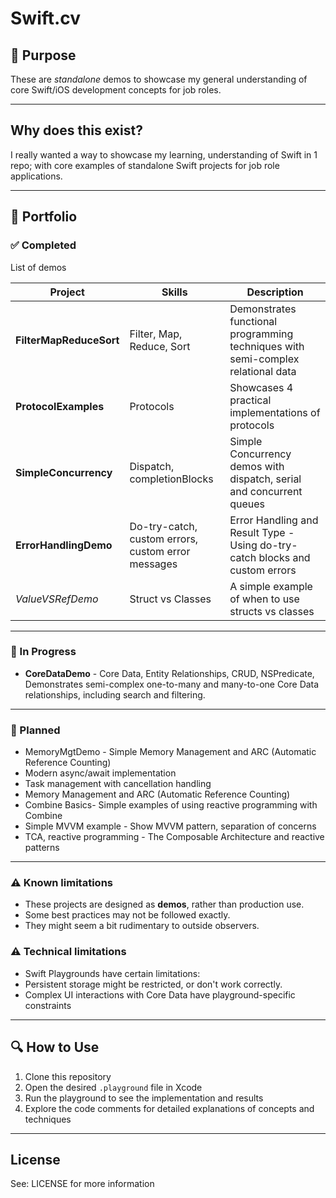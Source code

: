 # Swift.cv

## 🎯 Purpose

These are *standalone* demos to showcase my general understanding of core Swift/iOS development concepts for job roles.

---

## Why does this exist?

I really wanted a way to showcase my learning, understanding of Swift in 1 repo; with core examples of standalone Swift projects for job role applications.

---

## 📂 Portfolio

### ✅ Completed

List of demos

| Project | Skills | Description |
|------------------|------------------------|----------------|
| **FilterMapReduceSort** | Filter, Map, Reduce, Sort | Demonstrates functional programming techniques with semi-complex relational data |
| **ProtocolExamples** | Protocols |  Showcases 4 practical implementations of protocols |
| **SimpleConcurrency** | Dispatch, completionBlocks | Simple Concurrency demos with dispatch, serial and concurrent queues |
| **ErrorHandlingDemo** | Do-try-catch, custom errors, custom error messages | Error Handling and Result Type - Using do-try-catch blocks and custom errors |
|*ValueVSRefDemo* | Struct vs Classes | A simple example of when to use structs vs classes |

---

### 📝 In Progress

- **CoreDataDemo** - Core Data, Entity Relationships, CRUD, NSPredicate, Demonstrates semi-complex one-to-many and many-to-one Core Data relationships, including search and filtering.

---

### 📝 Planned

- MemoryMgtDemo -  Simple Memory Management and ARC (Automatic Reference Counting)
- Modern async/await implementation 
- Task management with cancellation handling
- Memory Management and ARC (Automatic Reference Counting)
- Combine Basics- Simple examples of using reactive programming with Combine
- Simple MVVM example - Show MVVM pattern, separation of concerns
- TCA, reactive programming - The Composable Architecture and reactive patterns

<!--
~~- **Unit Testing** - XCTest, Mocks, Dependency Injection | Contains unit test examples for services and view models, showing dependency injection and mocking with protocols.~~
~~- **REST API Integration** - Network layer implementation with mock responses~~
~~ **UIKit & Foundation** - Essential framework usage and patterns~~
~~ **SOLID Principles** - Practical application of software design principles~~
~~ **TCA & Reactive Programming** - The Composable Architecture and reactive patterns~~
| `EnumDrivenState.playground` | Enums, State Management, Pattern Matching | Illustrates using enums to manage app state, a common approach in SwiftUI and MVVM projects. |
| `AsyncConcurrency.playground` | GCD, async/await, MainActor | Realistic examples of data fetching and updating using both legacy concurrency and Swift’s structured concurrency. |
-->

---

### ⚠️ Known limitations

- These projects are designed as **demos**, rather than production use.
- Some best practices may not be followed exactly.
- They might seem a bit rudimentary to outside observers.

### ⚠️ Technical limitations

- Swift Playgrounds have certain limitations:
- Persistent storage might be restricted, or don't work correctly.
- Complex UI interactions with Core Data have playground-specific constraints

---

## 🔍 How to Use

1. Clone this repository
2. Open the desired `.playground` file in Xcode
3. Run the playground to see the implementation and results
4. Explore the code comments for detailed explanations of concepts and techniques

---

## License

See: LICENSE for more information


